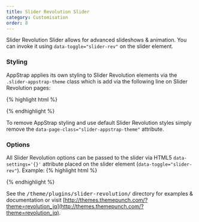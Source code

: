 ```yaml
---
title: Slider Revolution Slider
category: Customisation
order: 8
---
```


Slider Revolution Slider allows for advanced slideshows & animation. 
You can invoke it using <code>data-toggle="slider-rev"</code> on the slider element.

### Styling

AppStrap applies its own styling to Slider Revolution elements via the <code>.slider-appstrap-theme</code> class which is add via the following line on Slider Revolution pages:

{% highlight html %}
<div class="slider-wrapper tp-banner-container" data-page-class="slider-appstrap-theme">
{% endhighlight %}

To remove AppStrap styling and use default Slider Revolution styles simply remove the <code>data-page-class="slider-appstrap-theme"</code> attribute.

### Options

All Slider Revolution options can be passed to the slider via HTML5 <code>data-settings='{}'</code> attribute placed on the slider element (<code>data-toggle="slider-rev"</code>).
Example:
{% highlight html %}
<div class="rev_slider fullscreenbanner" data-toggle="slider-rev" data-settings='{"startwidth":1100, "startheight":520, "delay":10000}'>
{% endhighlight %}


See the <kbd>/theme/plugins/slider-revolution/</kbd> directory for examples & documentation or visit [http://themes.themepunch.com/?theme=revolution_jq](http://themes.themepunch.com/?theme=revolution_jq).